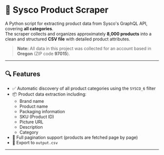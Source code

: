 # 🛒 Sysco Product Scraper

A Python script for extracting product data from Sysco's GraphQL API, covering **all categories**.  
The scraper collects and organizes approximately **8,000 products** into a clean and structured **CSV file** with detailed product attributes.
> **Note:** All data in this project was collected for an account based in **Oregon** (ZIP code **97015**).
---

## 🔍 Features

- ✅ Automatic discovery of all product categories using the `SYSCO_6` filter
- 📦 Product data extraction including:
  - Brand name
  - Product name
  - Packaging information
  - SKU (Product ID)
  - Picture URL
  - Description
  - Category
- 🔁 Full pagination support (products are fetched page by page)
- 📄 Export to `output.csv` 

---



